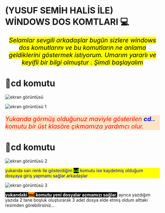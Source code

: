 # (YUSUF SEMİH HALİS İLE) WİNDOWS DOS KOMTLARI 💻
<p style="text-align: center;  color: red;font-size: 20px;"><i><mark>Selamlar sevgili arkadaşlar bugün sizlere windows dos komutlarını ve bu komutların ne anlama geldiklerini göstermek istiyorum. Umarım yararlı ve keyifli bir bilgi olmuştur . Şimdi başlayalım </mark></i></p>


# 📂cd komutu

![ekran görüntüsü](https://github.com/user-attachments/assets/f015e571-c70f-4f9b-b912-7eb76ffebda9)

![ekran görüntüsü 1](https://github.com/user-attachments/assets/db2499e3-e2b2-4604-9717-5453266a3253)
<p style=" color: red;font-size: 20px;background-color: bisque;"><i>  Yukarıda görmüş olduğunuz maviyle gösterilen <strong style="color:blue;"> cd..</strong> komutu bir üst klasöre çıkmamıza yardımcı olur.</i></p>

# 📂cd komutu
![ekran görüntüsü 2](https://github.com/user-attachments/assets/db85801e-4fba-4725-a370-daa0cedc4aa4)
 <p style="color: blue;background-color: yellow;">yukarıda sarı renk ile gösterdiğim <strong style="color: chartreuse;background-color: black;">cd</strong> komutu ise kaydetmiş olduğum dosyaya giriş yapmamı sağlar arkadaşlar</p>
 
![ekran görüntüsü 3](https://github.com/user-attachments/assets/673ec230-cd98-4f17-a8f2-4ca9e085ca91)

<p><strong style="color: white;background-color: black;">yukarıdaki <strong style="color: black;background-color: darkorange;">md</strong> komutu yeni dosyalar açmamızı sağlar.</strong> ayrıca yazdığım yazıda 2 tane boşluk oluşturarak 3 adet dosya elde etmiş oldum alttaki resimden görebilirsiniz...</p>
